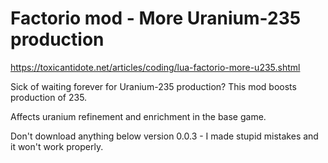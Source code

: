 # Factorio mod - More Uranium-235 production

https://toxicantidote.net/articles/coding/lua-factorio-more-u235.shtml

Sick of waiting forever for Uranium-235 production? This mod boosts production of 235.

Affects uranium refinement and enrichment in the base game.

Don't download anything below version 0.0.3 - I made stupid mistakes and it won't work properly.
